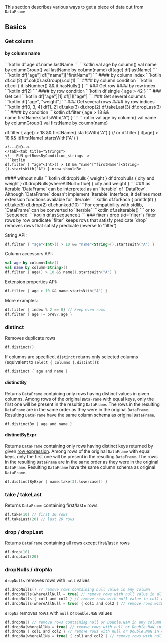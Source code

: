 [//]: # (title: Access)

<!---IMPORT docs.api.Access-->
This section describes various ways to get a piece of data out from `DataFrame`
## Basics
### Get column
#### by column name
<tabs>
<tab title="Properties">
<!---FUN getColumnByName_properties-->
```kotlin
df.age
df.name.lastName
```
<!---END-->
</tab><tab title="Accessors">
<!---FUN getColumnByName_accessors-->
```kotlin
val age by column<Int>()
val name by columnGroup()
val lastName by column<String>(name)
df[age]
df[lastName]
```
<!---END-->
</tab><tab title="Strings">
<!---FUN getColumnByName_strings-->
```kotlin
df["age"]
df["name"]["firstName"]
```
<!---END-->
</tab></tabs>
#### by column index
<!---FUN getColumnByIndex-->
```kotlin
df.col(2)
df.col(0).asGroup().col(1)
```
<!---END-->
#### by column condition
<!---FUN getColumnByCondition-->
```kotlin
df.col { it.isNumber() && it.hasNulls() }
```
<!---END-->
### Get row
#### by row index
<!---FUN getRowByIndex-->
```kotlin
df[2]
```
<!---END-->
#### by row condition
<!---FUN getRowByCondition_properties-->
```kotlin
df.single { age > 42 }
```
<!---END-->
### Get cell
<!---FUN getCell_strings-->
```kotlin
df["age"][1]
df[1]["age"]
```
<!---END-->
### Get several columns
<!---FUN getColumnsByName_strings-->
```kotlin
df["age", "weight"]
```
<!---END-->
### Get several rows
#### by row indices
<!---FUN getRowsByIndices-->
```kotlin
df[0, 3, 4]
df[1..2]
df.take(3)
df.drop(2)
df.takeLast(3)
df.dropLast(3)
```
<!---END-->
#### by condition
<tabs>
<tab title="Properties">
<!---FUN getRowsByCondition_properties-->
```kotlin
df.filter { age > 18 && name.firstName.startsWith("A") }
```
<!---END-->
</tab><tab title="Properties">
<!---FUN getRowsByCondition_accessors-->
```kotlin
val age by column<Int>()
val name by columnGroup()
val firstName by column<String>(name)

df.filter { age() > 18 && firstName().startsWith("A") }
// or
df.filter { it[age] > 18 && it[firstName].startsWith("A") }
```
<!---END-->
</tab><tab title="Strings">
<!---FUN getRowsByCondition_strings-->
```kotlin
df.filter { "age"<Int>() > 18 && "name"["firstName"]<String>().startsWith("A") }.nrow shouldBe 1
```
<!---END-->
</tab>
</tabs>
#### without nulls
<!---FUN dropNulls_properties-->
```kotlin
df.dropNulls { weight }
df.dropNulls { city and weight }
df.dropNulls(whereAllNull = true) { city and weight }
```
<!---END-->
### as iterable
`DataFrame` can be interpreted as an `Iterable` of `DataRow`. Although `DataFrame` doesn't implement `Iterable` interface, it defines most extension functions available for `Iterable`
```kotlin
df.forEach { println(it) }
df.take(5)
df.drop(2)
df.chunked(10)
```
For compatibility with stdlib, `DataFrame` can be converted to `Iterable`
```kotlin
df.asIterable()
```
or to `Sequence`
```kotlin
df.asSequence()
```
### filter / drop
{id="filter"}
Filter rows by row predicate
`filter` keeps rows that satisfy predicate
`drop` removes rows that satisfy predicate (reverse to 'filter')

String API:
```kotlin
df.filter { "age"<Int>() > 10 && "name"<String>().startsWith("A") }
```
Column accessors API:
```kotlin
val age by column<Int>()
val name by column<String>()
df.filter { age() > 10 && name().startsWith("A") }
```
Extension properties API:
```kotlin
df.filter { age > 10 && name.startsWith("A") }
```
More examples:
```kotlin
df.filter { index % 2 == 0} // keep even rows
df.filter { age != prev?.age }
```

### distinct
Removes duplicate rows
```kotlin
df.distinct()
```
If columns are specified, `distinct` returns only selected columns (equivalent to `select { columns }.distint()`):
```kotlin
df.distinct { age and name }
```
#### distinctBy
Returns `DataFrame` containing only rows having distinct values in given columns.
Among rows of the original `DataFrame` with equal keys, only the first one will be present in the resulting `DataFrame`.
The rows in the resulting `DataFrame` are in the same order as they were in the original `DataFrame`.
Resulting `DataFrame` have the same column schema as original `DataFrame`.
```kotlin
df.distinctBy { age and name }
```
#### distinctByExpr
Returns `DataFrame` containing only rows having distinct keys returned by given [row expression](rowExpressions.md).
Among rows of the original `DataFrame` with equal keys, only the first one will be present in the resulting `DataFrame`.
The rows in the resulting `DataFrame` are in the same order as they were in the original `DataFrame`.
Resulting `DataFrame` have the same column schema as original `DataFrame`.
```kotlin
df.distinctByExpr { name.take(3).lowercase() }
```
### take / takeLast
Returns `DataFrame` containing first/last `n` rows
```kotlin
df.take(10) // first 10 rows
df.takeLast(20) // last 20 rows
```
### drop / dropLast
Returns `DataFrame` containing all rows except first/last `n` rows
```kotlin
df.drop(10)
df.dropLast(20)
```
### dropNulls / dropNa
`dropNulls` removes rows with `null` values
```kotlin
df.dropNulls() // remove rows containing null value in any column
df.dropNulls(whereAllNull = true) // remove rows with null value in all columns
df.dropNulls { col1 and col2 } // remove rows with null value in col1 or col2 columns
df.dropNulls(whereAllNull = true) { col1 and col2 } // remove rows with null value in col1 and col2 columns
```
`dropNa` removes rows with `null` or `Double.NaN` values
```kotlin
df.dropNa() // remove rows containing null or Double.NaN in any column
df.dropNa(whereAllNa = true) // remove rows with null or Double.NaN in all columns
df.dropNa { col1 and col2 } // remove rows with null or Double.NaN in col1 or col2 columns
df.dropNa(whereAllNa = true) { col1 and col2 } // remove rows with null or Double.NaN in col1 and col2 columns
```
